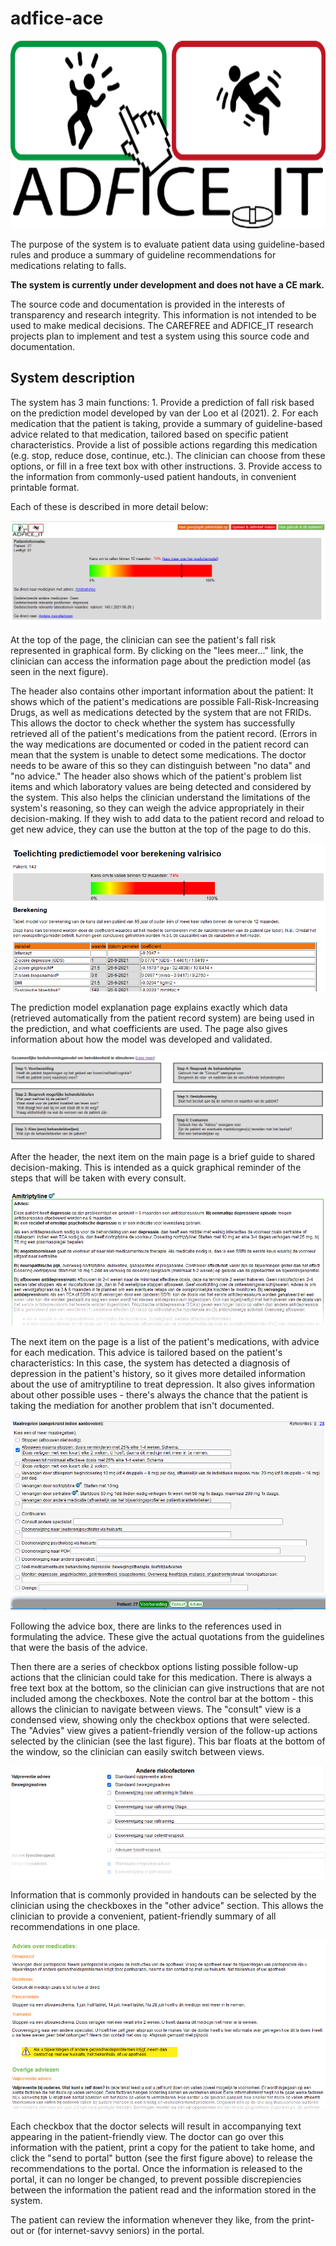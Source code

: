 # adfice-ace
<img style="height: 300px;" src = "static/Advice_IT_logo_small.png">

The purpose of the system is to evaluate patient data using guideline-based rules and produce a summary of guideline recommendations for medications relating to falls.

**The system is currently under development and does not have a CE mark.**

The source code and documentation is provided in the interests of transparency and research integrity. This information is not intended to be used to make medical decisions. The CAREFREE and ADFICE_IT research projects plan to implement and test a system using this source code and documentation.

<h2>System description</h2>
The system has 3 main functions:
1. Provide a prediction of fall risk based on the prediction model developed by van der Loo et al (2021).
2. For each medication that the patient is taking, provide a summary of guideline-based advice related to that medication, tailored based on specific patient characteristics. Provide a list of possible actions regarding this medication (e.g. stop, reduce dose, continue, etc.). The clinician can choose from these options, or fill in a free text box with other instructions.
3. Provide access to the information from commonly-used patient handouts, in convenient printable format.

Each of these is described in more detail below:

<img src = "static/screenshot_header.png">

At the top of the page, the clinician can see the patient's fall risk represented in graphical form. By clicking on the "lees meer..." link, the clinician can access the information page about the prediction model (as seen in the next figure).

The header also contains other important information about the patient: It shows which of the patient's medications are possible Fall-Risk-Increasing Drugs, as well as medications detected by the system that are not FRIDs. This allows the doctor to check whether the system has successfully retrieved all of the patient's medications from the patient record. (Errors in the way medications are documented or coded in the patient record can mean that the system is unable to detect some medications. The doctor needs to be aware of this so they can distinguish between "no data" and "no advice." The header also shows which of the patient's problem list items and which laboratory values are being detected and considered by the system. This also helps the clinician understand the limitations of the system's reasoning, so they can weigh the advice appropriately in their decision-making. If they wish to add data to the patient record and reload to get new advice, they can use the button at the top of the page to do this.

<img src = "static/screenshot_prediction.png">

The prediction model explanation page explains exactly which data (retrieved automatically from the patient record system) are being used in the prediction, and what coefficients are used. The page also gives information about how the model was developed and validated.

<img src = "static/screenshot_sdm.png">

After the header, the next item on the main page is a brief guide to shared decision-making. This is intended as a quick graphical reminder of the steps that will be taken with every consult.

<img src = "static/screenshot_advice.png">

The next item on the page is a list of the patient's medications, with advice for each medication. This advice is tailored based on the patient's characteristics: In this case, the system has detected a diagnosis of depression in the patient's history, so it gives more detailed information about the use of amitryptiline to treat depression. It also gives information about other possible uses - there's always the chance that the patient is taking the mediation for another problem that isn't documented.

<img src = "static/screenshot_checkboxes.png">

Following the advice box, there are links to the references used in formulating the advice. These give the actual quotations from the guidelines that were the basis of the advice.

Then there are a series of checkbox options listing possible follow-up actions that the clinician could take for this medication. There is always a free text box at the bottom, so the clinician can give instructions that are not included among the checkboxes. Note the control bar at the bottom - this allows the clinician to navigate between views. The "consult" view is a condensed view, showing only the checkbox options that were selected. The "Advies" view gives a patient-friendly version of the follow-up actions selected by the clinician (see the last figure). This bar floats at the bottom of the window, so the clinician can easily switch between views.

<img src = "static/screenshot_nonmed.png">

Information that is commonly provided in handouts can be selected by the clinician using the checkboxes in the "other advice" section. This allows the clinician to provide a convenient, patient-friendly summary of all recommendations in one place.

<img src = "static/screenshot_patient-friendly.png">

Each checkbox that the doctor selects will result in accompanying text appearing in the patient-friendly view. The doctor can go over this information with the patient, print a copy for the patient to take home, and click the "send to portal" button (see the first figure above) to release the recommendations to the portal. Once the information is released to the portal, it can no longer be changed, to prevent possible discrepiencies between the information the patient read and the information stored in the system.

The patient can review the information whenever they like, from the print-out or (for internet-savvy seniors) in the portal.
